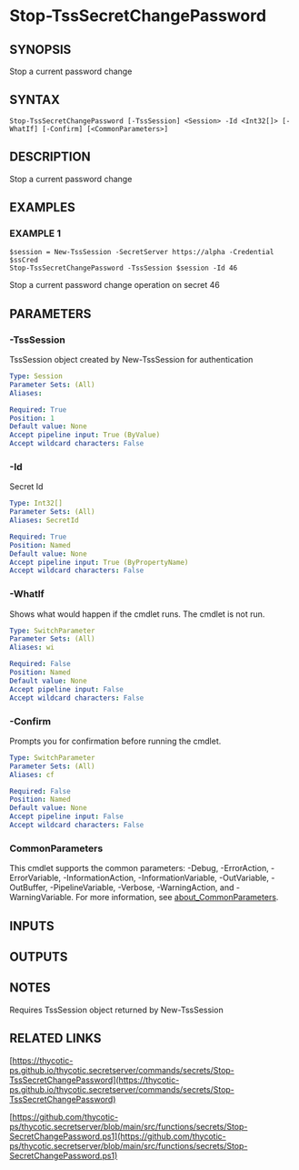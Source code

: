 # Stop-TssSecretChangePassword

## SYNOPSIS
Stop a current password change

## SYNTAX

```
Stop-TssSecretChangePassword [-TssSession] <Session> -Id <Int32[]> [-WhatIf] [-Confirm] [<CommonParameters>]
```

## DESCRIPTION
Stop a current password change

## EXAMPLES

### EXAMPLE 1
```
$session = New-TssSession -SecretServer https://alpha -Credential $ssCred
Stop-TssSecretChangePassword -TssSession $session -Id 46
```

Stop a current password change operation on secret 46

## PARAMETERS

### -TssSession
TssSession object created by New-TssSession for authentication

```yaml
Type: Session
Parameter Sets: (All)
Aliases:

Required: True
Position: 1
Default value: None
Accept pipeline input: True (ByValue)
Accept wildcard characters: False
```

### -Id
Secret Id

```yaml
Type: Int32[]
Parameter Sets: (All)
Aliases: SecretId

Required: True
Position: Named
Default value: None
Accept pipeline input: True (ByPropertyName)
Accept wildcard characters: False
```

### -WhatIf
Shows what would happen if the cmdlet runs.
The cmdlet is not run.

```yaml
Type: SwitchParameter
Parameter Sets: (All)
Aliases: wi

Required: False
Position: Named
Default value: None
Accept pipeline input: False
Accept wildcard characters: False
```

### -Confirm
Prompts you for confirmation before running the cmdlet.

```yaml
Type: SwitchParameter
Parameter Sets: (All)
Aliases: cf

Required: False
Position: Named
Default value: None
Accept pipeline input: False
Accept wildcard characters: False
```

### CommonParameters
This cmdlet supports the common parameters: -Debug, -ErrorAction, -ErrorVariable, -InformationAction, -InformationVariable, -OutVariable, -OutBuffer, -PipelineVariable, -Verbose, -WarningAction, and -WarningVariable. For more information, see [about_CommonParameters](http://go.microsoft.com/fwlink/?LinkID=113216).

## INPUTS

## OUTPUTS

## NOTES
Requires TssSession object returned by New-TssSession

## RELATED LINKS

[https://thycotic-ps.github.io/thycotic.secretserver/commands/secrets/Stop-TssSecretChangePassword](https://thycotic-ps.github.io/thycotic.secretserver/commands/secrets/Stop-TssSecretChangePassword)

[https://github.com/thycotic-ps/thycotic.secretserver/blob/main/src/functions/secrets/Stop-SecretChangePassword.ps1](https://github.com/thycotic-ps/thycotic.secretserver/blob/main/src/functions/secrets/Stop-SecretChangePassword.ps1)

